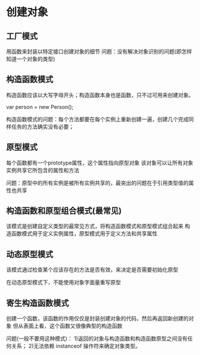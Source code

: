 # 创建对象

## 工厂模式

用函数来封装以特定接口创建对象的细节
问题：没有解决对象识别的问题(即怎样知道一个对象的类型)

## 构造函数模式

构造函数应该以大写字母开头；构造函数本身也是函数，只不过可用来创建对象。

var person = new Person();

构造函数模式的问题：每个方法都要在每个实例上重新创建一遍，创建几个完成同样任务的方法确实没有必要；

## 原型模式

每个函数都有一个prototype属性，这个属性指向原型对象
该对象可以让所有对象实例共享它所包含的属性和方法

问题：原型中的所有实例是被所有实例共享的，最突出的问题在于引用类型值的属性也共享

## 构造函数和原型组合模式(最常见)

该模式是创建自定义类型的最常见方式，将构造函数模式和原型模式组合起来
构造函数模式用于定义实例属性，原型模式用于定义方法和共享属性

## 动态原型模式

该模式通过检查某个应该存在的方法是否有效，来决定是否需要初始化原型

在动态原型模式下，不能使用对象字面量重写原型

## 寄生构造函数模式

创建一个函数，该函数的作用仅仅是封装创建对象的代码，然后再返回新创建的对象
但从表面上看，这个函数又很像典型的构造函数

问题(一般不要用这种模式)：
1)返回的对象与构造函数和构造函数原型之间没有任何关系；
2)无法依赖 instanceof 操作符来确定对象类型。
